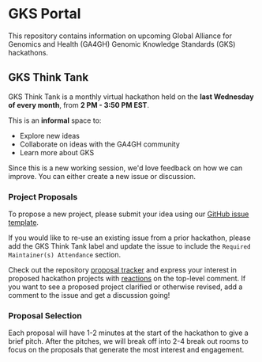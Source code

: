 # GKS Portal

This repository contains information on upcoming Global Alliance for Genomics and Health
(GA4GH) Genomic Knowledge Standards (GKS) hackathons.

## GKS Think Tank

GKS Think Tank is a monthly virtual hackathon held on the **last Wednesday of every month**,
from **2 PM - 3:50 PM EST**.

This is an **informal** space to:

* Explore new ideas
* Collaborate on ideas with the GA4GH community
* Learn more about GKS

Since this is a new working session, we'd love feedback on how we can improve. You can
either create a new issue or discussion.

### Project Proposals

To propose a new project, please submit your idea using our
[GitHub issue template](https://github.com/ga4gh/gks-portal/issues/new?template=think-tank-proposal.yaml).

If you would like to re-use an existing issue from a prior hackathon, please add the
GKS Think Tank label and update the issue to include the
`Required Maintainer(s) Attendance` section.

Check out the repository [proposal tracker](https://github.com/ga4gh/gks-portal/issues)
and express your interest in proposed hackathon projects with
[reactions](https://github.blog/2016-03-10-add-reactions-to-pull-requests-issues-and-comments/)
on the top-level comment. If you want to see a proposed project clarified or otherwise
revised, add a comment to the issue and get a discussion going!

### Proposal Selection

Each proposal will have 1-2 minutes at the start of the hackathon to give a brief pitch.
After the pitches, we will break off into 2-4 break out rooms to focus on the proposals
that generate the most interest and engagement.
